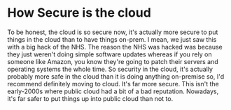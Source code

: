 # How Secure is the cloud

To be honest, the cloud is so secure now, it's actually more secure to put things in the cloud than to have things on-prem. I mean, we just saw this with a big hack of the NHS. The reason the NHS was hacked was because they just weren't doing simple software updates whereas if you rely on someone like Amazon, you know they're going to patch their servers and operating systems the whole time. So security in the cloud, it's actually probably more safe in the cloud than it is doing anything on-premise so, I'd recommend definitely moving to cloud. It's far more secure. This isn't the early-2000s where public cloud had a bit of a bad reputation. Nowadays, it's far safer to put things up into public cloud than not to.
